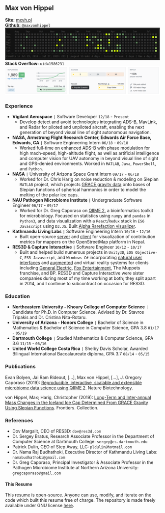 
## Max von Hippel

**Site:** [mxvh.pl](http://mxvh.pl)<br>
**Github:** `@maxvonhippel` 
![Github Banner](github.png)
**Stack Overflow:** `uid=1586231`
![Stack Overflow Banner](stackoverflow.png)

### Experience

* **Vigilant Aerospace** `|` Software Developer `12/18` - `Present`
	* Develop detect and avoid technologies integrating ADS-B, MavLink, and Radar for piloted and unpiloted aircraft, enabling the next generation of beyond visual line of sight autonomous navigation.
* **NASA, Armstrong Flight Research Center, Edwards Air Force Base, Edwards, CA** `|` Software Engineering Intern `06/18` - `09/18`
	* Worked full-time on enhanced ADS-B with phase modulation for high mach-speed, high-altitude flight, as well as artificial intelligence and computer vision for UAV autonomy in beyond visual line of sight and GPS-denied environments. Worked in `MATLAB`, `Java`, `PowerShell`, and `Python`.
* **NASA** `|` University of Arizona Space Grant Intern `09/17` - `06/18`
	* Worked for Dr. Chris Harig on noise reduction & modeling on Slepian `MATLAB` project, which projects [GRACE gravity data](https://grace.jpl.nasa.gov/data/get-data/) onto bases of Slepian functions of spherical harmonics in order to model the melting of the polar ice caps.
* **NAU Pathogen Microbiome Institute** `|` Undergraduate Software Engineer `06/17` - `09/17`
	* Worked for Dr. Greg Caporaso on [QIIME 2](http://qiime2.org/), a bioinformatics toolkit for microbiology.  Focused on statistics using `numpy` and `pandas` in `Python3`, and data visualization with a `React`/`Redux` stack in `ES6 Javascript` using `D3.JS`.  Built [Alpha Rarefaction visualizer](https://github.com/qiime2/q2-diversity/pull/128).
* **Kathmandu Living Labs** `|` Software Engineering Intern `10/16` - `12/16`
	* Built open-source [server](https://github.com/maxvonhippel/OSMHistoryServer) and [client](https://github.com/maxvonhippel/NepalOSMHistory) for visualization of contribution metrics for mappers on the OpenStreetMap platform in Nepal.
* **RES3D & Capture Interactive** `|` Software Engineer `10/12` - `10/17`
	* Built and helped build numerous projects in `Unity3D`, `iOS Objective-C`, `ES5 Javascript`, and `Windows C#` incorporating [natural user interfaces](https://vimeo.com/132862551) and [augmented](https://vimeo.com/194551673) and virtual reality systems for clients including [General Electric](http://mxvh.pl/GE/), [Fox Entertainment](https://www.polygon.com/2014/7/31/5946153/x-men-pacific-rim-oculus-rift-comic-con), The Muppets franchise, and BP.  RES3D and Capture Interactive were sister companies during most of my time working at both; they split apart in 2014, and I continue to subcontract on occasion for RES3D.

### Education

* **Northeastern University - Khoury College of Computer Science** `|` Candidate for Ph.D. in Computer Science.  Advised by Dr. Stavros Tripakis and Dr. Cristina Nita-Rotaru.
* **University of Arizona - Honors College** `|` Bachelor of Science in Mathematics & Bachelor of Science in Computer Science, GPA 3.8 `01/17` - `05/19`
* **Dartmouth College** `|` Studied Mathematics & Computer Science, GPA 3.6 `11/15` - `06/16`
* **United World College Costa Rica** `|` Shelby Davis Scholar, Awarded Bilingual International Baccalaureate diploma, GPA 3.7 `08/14` - `05/15`

### Publications

Evan Bolyen, Jai Ram Rideout, […], Max von Hippel, [...], J. Gregory Caporaso (2019): [Reproducible, interactive, scalable and extensible microbiome data science using QIIME 2](https://www.nature.com/articles/s41587-019-0209-9).  Nature Biotechnology.

von Hippel, Max; Harig, Christopher (2019): [Long-Term and Inter-annual Mass Changes in the Iceland Ice Cap Determined From GRACE Gravity Using Slepian Functions](https://www.frontiersin.org/articles/10.3389/feart.2019.00171/full). Frontiers. Collection.

### References

* Dov Margalit, CEO of RES3D: `dov@res3d.com`
* Dr. Sergey Bratus, Research Associate Professor in the Department of Computer Science at Dartmouth College: `sergey@cs.dartmouth.edu`
* Patrick Dulin, CEO of Step Away, LLC: `pldulin@hotmail.com`
* Dr. Nama Raj Budhathoki, Executive Director of Kathmandu Living Labs:
`namabudhathoki@gmail.com`
* Dr. Greg Caporaso, Principal Investigator & Associate Professor in the Pathogen Microbiome Institute at Northern Arizona University: `gregcaporaso@gmail.com`

#### This Resume

This resume is open-source.  Anyone can use, modify, and iterate on the code which built this resume free of charge.  The repository is made freely available under GNU license [here](https://github.com/maxvonhippel/resume).
